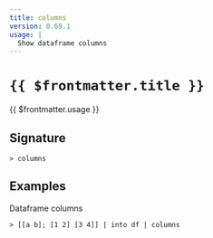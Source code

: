 ```yaml
---
title: columns
version: 0.69.1
usage: |
  Show dataframe columns
---
```


# <code>{{ $frontmatter.title }}</code>

<div style='white-space: pre-wrap;'>{{ $frontmatter.usage }}</div>

## Signature

```> columns ```

## Examples

Dataframe columns
```shell
> [[a b]; [1 2] [3 4]] | into df | columns
```
